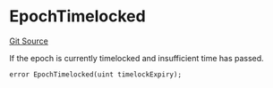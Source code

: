 # EpochTimelocked
[Git Source](https://github.com/FloorDAO/floor-v2/blob/fce0c6edadd90eef36eb24d13cfb5b386eeb9d00/src/contracts/EpochManager.sol)

If the epoch is currently timelocked and insufficient time has passed.


```solidity
error EpochTimelocked(uint timelockExpiry);
```

